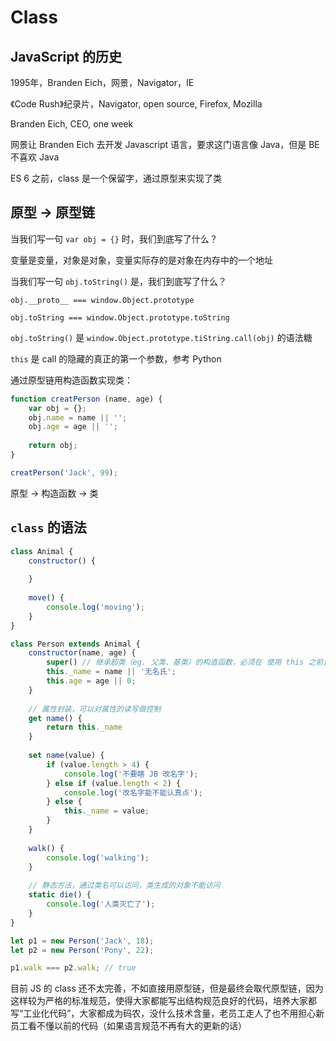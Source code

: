 # Class

## JavaScript 的历史

1995年，Branden Eich，网景，Navigator，IE

《Code Rush》纪录片，Navigator, open source, Firefox, Mozilla

Branden Eich, CEO, one week

网景让 Branden Eich 去开发 Javascript 语言，要求这门语言像 Java，但是 BE 不喜欢 Java

ES 6 之前，class 是一个保留字，通过原型来实现了类

## 原型 -> 原型链

当我们写一句 `var obj = {}` 时，我们到底写了什么？

变量是变量，对象是对象，变量实际存的是对象在内存中的一个地址

当我们写一句 `obj.toString()` 是，我们到底写了什么？

`obj.__proto__ === window.Object.prototype`

`obj.toString === window.Object.prototype.toString`

`obj.toString()` 是 `window.Object.prototype.tiString.call(obj)` 的语法糖

`this` 是 call 的隐藏的真正的第一个参数，参考 Python

通过原型链用构造函数实现类：

```javascript
function creatPerson (name, age) {
    var obj = {};
    obj.name = name || '';
    obj.age = age || '';
    
    return obj;
}

creatPerson('Jack', 99);
```

原型 -> 构造函数 -> 类

## `class` 的语法

```javascript
class Animal {
    constructor() {
        
    }
    
    move() {
        console.log('moving');
    }
}

class Person extends Animal {
    constructor(name, age) {
        super() // 继承超类（eg. 父类、基类）的构造函数，必须在 使用 this 之前调用
        this._name = name || '无名氏';
        this.age = age || 0;
    }
    
    // 属性封装，可以对属性的读写做控制
    get name() {
        return this._name
    }
    
    set name(value) {
        if (value.length > 4) {
            console.log('不要瞎 JB 改名字');
        } else if (value.length < 2) {
            console.log('改名字能不能认真点');
        } else {
            this._name = value;
        }
    }
    
    walk() {
        console.log('walking');
    }
    
    // 静态方法，通过类名可以访问，类生成的对象不能访问
    static die() {
        console.log('人类灭亡了');
    }
}

let p1 = new Person('Jack', 18);
let p2 = new Person('Pony', 22);

p1.walk === p2.walk; // true
```

目前 JS 的 class 还不太完善，不如直接用原型链，但是最终会取代原型链，因为这样较为严格的标准规范，使得大家都能写出结构规范良好的代码，培养大家都写“工业化代码”，大家都成为码农，没什么技术含量，老员工走人了也不用担心新员工看不懂以前的代码（如果语言规范不再有大的更新的话）
